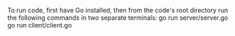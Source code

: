 To run code, first have Go installed, then from the code's root directory run the following commands in two separate terminals:
go run server/server.go
go run client/client.go
